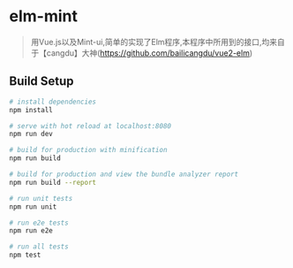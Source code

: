 # elm-mint

> 用Vue.js以及Mint-ui,简单的实现了Elm程序,本程序中所用到的接口,均来自于【cangdu】大神(https://github.com/bailicangdu/vue2-elm)

## Build Setup

``` bash
# install dependencies
npm install

# serve with hot reload at localhost:8080
npm run dev

# build for production with minification
npm run build

# build for production and view the bundle analyzer report
npm run build --report

# run unit tests
npm run unit

# run e2e tests
npm run e2e

# run all tests
npm test
```
